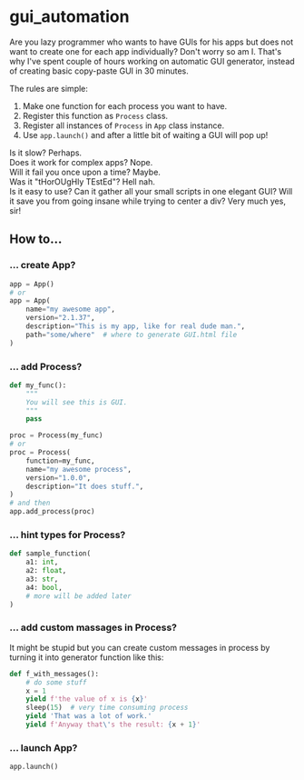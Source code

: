 # gui_automation

Are you lazy programmer who wants to have GUIs for his apps but does not want to create one for each app individually?
Don't worry so am I. That's why I've spent couple of hours working on automatic GUI generator, instead of creating basic copy-paste GUI in 30 minutes.

The rules are simple:
1. Make one function for each process you want to have.
2. Register this function as `Process` class.
3. Register all instances of `Process` in `App` class instance.
4. Use `app.launch()` and after a little bit of waiting a GUI will pop up!

Is it slow? Perhaps.<br>
Does it work for complex apps? Nope.<br>
Will it fail you once upon a time? Maybe.<br>
Was it "tHorOUgHly TEstEd"? Hell nah. <br>
Is it easy to use? Can it gather all your small scripts in one elegant GUI? Will it save you from going insane while trying to center a div? Very much yes, sir!<br>

## How to...
### ... create App?
```python
app = App()
# or
app = App(
    name="my awesome app",
    version="2.1.37",
    description="This is my app, like for real dude man.",
    path="some/where"  # where to generate GUI.html file
)
```
### ... add Process?
```python
def my_func():
    """
    You will see this is GUI.
    """
    pass

proc = Process(my_func)
# or
proc = Process(
    function=my_func,
    name="my awesome process",
    version="1.0.0",
    description="It does stuff.",
)
# and then
app.add_process(proc)
```
### ... hint types for Process?
```python
def sample_function(
    a1: int,
    a2: float,
    a3: str,
    a4: bool,
    # more will be added later
)
```

### ... add custom massages in Process?
It might be stupid but you can create custom messages in process by turning it into generator function like this:
```python
def f_with_messages():
    # do some stuff
    x = 1
    yield f'the value of x is {x}'
    sleep(15)  # very time consuming process
    yield 'That was a lot of work.'
    yield f'Anyway that\'s the result: {x + 1}'
```

### ... launch App?
```python
app.launch()
```
